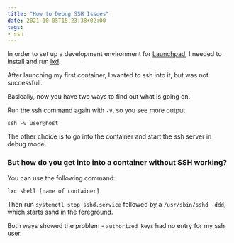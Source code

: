 ```yaml
---
title: "How to Debug SSH Issues"
date: 2021-10-05T15:23:38+02:00
tags:
- ssh
---
```


In order to set up a development environment for [Launchpad](https://launchpad.net/launchpad),
I needed to install and run [lxd](https://linuxcontainers.org/).

After launching my first container,
I wanted to ssh into it,
but was not successfull.

Basically, now you have two ways to find out what is going on.

Run the ssh command again with `-v`,
so you see more output.

```
ssh -v user@host
```

The other choice is to go into the container and start the ssh server in debug mode.

### But how do you get into into a container without SSH working?

You can use the following command:

```
lxc shell [name of container]
```

Then run `systemctl stop sshd.service` followed by a `/usr/sbin/sshd -ddd`,
which starts sshd in the foreground.

Both ways showed the problem - `authorized_keys` had no entry for my ssh user.
